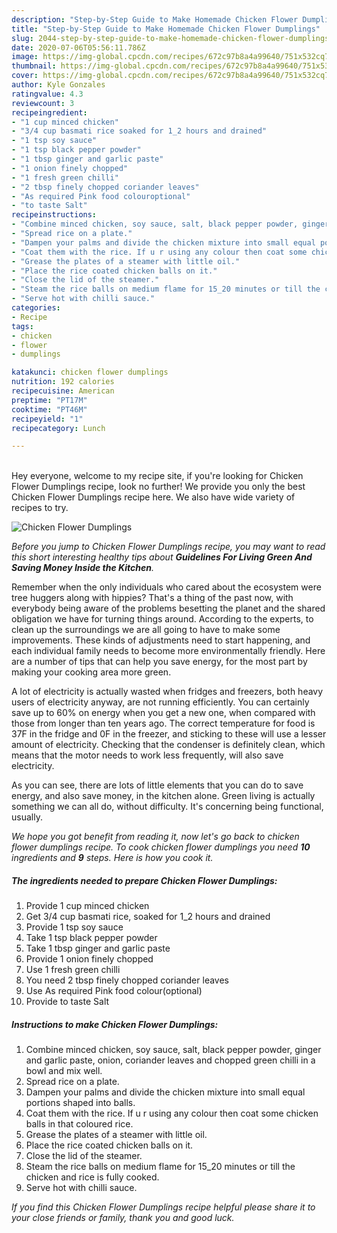 ```yaml
---
description: "Step-by-Step Guide to Make Homemade Chicken Flower Dumplings"
title: "Step-by-Step Guide to Make Homemade Chicken Flower Dumplings"
slug: 2044-step-by-step-guide-to-make-homemade-chicken-flower-dumplings
date: 2020-07-06T05:56:11.786Z
image: https://img-global.cpcdn.com/recipes/672c97b8a4a99640/751x532cq70/chicken-flower-dumplings-recipe-main-photo.jpg
thumbnail: https://img-global.cpcdn.com/recipes/672c97b8a4a99640/751x532cq70/chicken-flower-dumplings-recipe-main-photo.jpg
cover: https://img-global.cpcdn.com/recipes/672c97b8a4a99640/751x532cq70/chicken-flower-dumplings-recipe-main-photo.jpg
author: Kyle Gonzales
ratingvalue: 4.3
reviewcount: 3
recipeingredient:
- "1 cup minced chicken"
- "3/4 cup basmati rice soaked for 1_2 hours and drained"
- "1 tsp soy sauce"
- "1 tsp black pepper powder"
- "1 tbsp ginger and garlic paste"
- "1 onion finely chopped"
- "1 fresh green chilli"
- "2 tbsp finely chopped coriander leaves"
- "As required Pink food colouroptional"
- "to taste Salt"
recipeinstructions:
- "Combine minced chicken, soy sauce, salt, black pepper powder, ginger and garlic paste, onion, coriander leaves and chopped green chilli in a bowl and mix well."
- "Spread rice on a plate."
- "Dampen your palms and divide the chicken mixture into small equal portions shaped into balls."
- "Coat them with the rice. If u r using any colour then coat some chicken balls in that coloured rice."
- "Grease the plates of a steamer with little oil."
- "Place the rice coated chicken balls on it."
- "Close the lid of the steamer."
- "Steam the rice balls on medium flame for 15_20 minutes or till the chicken and rice is fully cooked."
- "Serve hot with chilli sauce."
categories:
- Recipe
tags:
- chicken
- flower
- dumplings

katakunci: chicken flower dumplings 
nutrition: 192 calories
recipecuisine: American
preptime: "PT17M"
cooktime: "PT46M"
recipeyield: "1"
recipecategory: Lunch

---
```

<br>
Hey everyone, welcome to my recipe site, if you're looking for Chicken Flower Dumplings recipe, look no further! We provide you only the best Chicken Flower Dumplings recipe here. We also have wide variety of recipes to try.
<br>


![Chicken Flower Dumplings](https://img-global.cpcdn.com/recipes/672c97b8a4a99640/751x532cq70/chicken-flower-dumplings-recipe-main-photo.jpg)

<i>Before you jump to Chicken Flower Dumplings recipe, you may want to read this short interesting healthy tips about 
<strong>Guidelines For Living Green And Saving Money Inside the Kitchen</strong>.</i>
</br>

Remember when the only individuals who cared about the ecosystem were tree huggers along with hippies? That's a thing of the past now, with everybody being aware of the problems besetting the planet and the shared obligation we have for turning things around. According to the experts, to clean up the surroundings we are all going to have to make some improvements. These kinds of adjustments need to start happening, and each individual family needs to become more environmentally friendly. Here are a number of tips that can help you save energy, for the most part by making your cooking area more green.

A lot of electricity is actually wasted when fridges and freezers, both heavy users of electricity anyway, are not running efficiently. You can certainly save up to 60% on energy when you get a new one, when compared with those from longer than ten years ago. The correct temperature for food is 37F in the fridge and 0F in the freezer, and sticking to these will use a lesser amount of electricity. Checking that the condenser is definitely clean, which means that the motor needs to work less frequently, will also save electricity.

As you can see, there are lots of little elements that you can do to save energy, and also save money, in the kitchen alone. Green living is actually something we can all do, without difficulty. It's concerning being functional, usually.


<i>We hope you got benefit from reading it, now let's go back to chicken flower dumplings recipe. To cook chicken flower dumplings you need <strong>10</strong> ingredients and <strong>9</strong> steps. Here is how you cook it.
</i>

##### The ingredients needed to prepare Chicken Flower Dumplings:

1. Provide 1 cup minced chicken
1. Get 3/4 cup basmati rice, soaked for 1_2 hours and drained
1. Provide 1 tsp soy sauce
1. Take 1 tsp black pepper powder
1. Take 1 tbsp ginger and garlic paste
1. Provide 1 onion finely chopped
1. Use 1 fresh green chilli
1. You need 2 tbsp finely chopped coriander leaves
1. Use As required Pink food colour(optional)
1. Provide to taste Salt


##### Instructions to make Chicken Flower Dumplings:

1. Combine minced chicken, soy sauce, salt, black pepper powder, ginger and garlic paste, onion, coriander leaves and chopped green chilli in a bowl and mix well.
1. Spread rice on a plate.
1. Dampen your palms and divide the chicken mixture into small equal portions shaped into balls.
1. Coat them with the rice. If u r using any colour then coat some chicken balls in that coloured rice.
1. Grease the plates of a steamer with little oil.
1. Place the rice coated chicken balls on it.
1. Close the lid of the steamer.
1. Steam the rice balls on medium flame for 15_20 minutes or till the chicken and rice is fully cooked.
1. Serve hot with chilli sauce.


<i>If you find this Chicken Flower Dumplings recipe helpful please share it to your close friends or family, thank you and good luck.</i>

